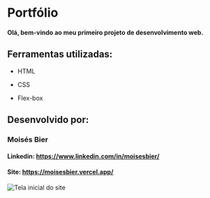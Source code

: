 # Portfólio

#### Olá, bem-vindo ao meu primeiro projeto de desenvolvimento web.

## Ferramentas utilizadas:

* HTML

* CSS

* Flex-box

## Desenvolvido por:

### Moisés Bier

#### Linkedin: https://www.linkedin.com/in/moisesbier/

#### Site: https://moisesbier.vercel.app/

![Tela inicial do site](https://i.imgur.com/u3IzcsJ.png)
